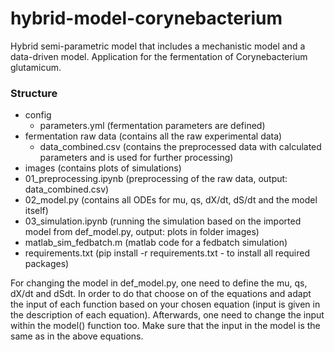 # hybrid-model-corynebacterium
Hybrid semi-parametric model that includes a mechanistic model and a data-driven model. Application for the fermentation of Corynebacterium glutamicum.

### Structure
- config
    - parameters.yml (fermentation parameters are defined)
- fermentation raw data (contains all the raw experimental data)
    - data_combined.csv (contains the preprocessed data with calculated parameters and is used for further processing)
- images (contains plots of simulations)
- 01_preprocessing.ipynb (preprocessing of the raw data, output: data_combined.csv)
- 02_model.py (contains all ODEs for mu, qs, dX/dt, dS/dt and the model itself)
- 03_simulation.ipynb (running the simulation based on the imported model from def_model.py, output: plots in folder images)
- matlab_sim_fedbatch.m (matlab code for a fedbatch simulation)
- requirements.txt (pip install -r requirements.txt - to install all required packages)

For changing the model in def_model.py, one need to define the mu, qs, dX/dt and dSdt. In order to do that choose on of the equations and adapt the input of each function based on your chosen equation (input is given in the description of each equation). Afterwards, one need to change the input within the model() function too. Make sure that the input in the model is the same as in the above equations.
